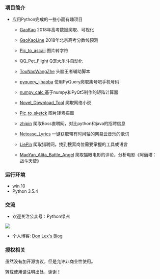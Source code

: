 ### 项目简介


* 应用Python完成的一些小而有趣项目
	* [GaoKao](https://github.com/stormdony/python_demo/tree/master/GaoKao)   			2018年高考数据爬取、可视化
	* [GaoKaoLine](https://github.com/stormdony/python_demo/tree/master/GaokaoLine)  		2018年北京高考分数线预测
	* [Pic_to_ascaii](https://github.com/stormdony/python_demo/tree/master/Pic_to_ascaii) 	图片转字符
	* [QQ_Pet_Flight](https://github.com/stormdony/python_demo/tree/master/QQ_Pet_Fight)		Q宠大乐斗自动化
	* [TouNaoWangZhe](https://github.com/stormdony/python_demo/tree/master/TouNaoWangZhe)   	头脑王者辅助脚本
	* [pyquery_jihaoba](https://github.com/stormdony/python_demo/tree/master/pyquery_jihaoba)	使用PyQuery爬取集号吧手机号码
	
	* [numpy_calc ](https://github.com/stormdony/python_demo/tree/master/numpy_calc) 基于numpy和PyQt5制作的矩阵计算器
	* [Novel_Download_Tool](https://github.com/stormdony/python_demo/tree/master/Novel_Download_Tool) 爬取网络小说
	* [Pic_to_sketck](https://github.com/stormdony/python_demo/tree/master/Pic_to_sketch) 图片转素描画
	* [zhipin](https://github.com/stormdony/python_demo/tree/master/zhipin) 爬取Boss直聘网，对比python和java的招聘信息
	* [Netease_Lyrics](https://github.com/stormdony/python_demo/tree/master/Netease_Lyrics) 一键获取带有时间轴的网易云音乐的歌词
	* [LiePin](https://github.com/stormdony/python_demo/tree/master/LiePin) 爬取猎聘网，找到搜索岗位需要掌握的工具或语言
	* [MaoYan_Alita_Battle_Angel](https://github.com/stormdony/python_demo/tree/master/MaoYan_Alita_Battle_Angel) 爬取猫眼电影的评论，分析电影《阿丽塔：战斗天使》
	
	

### 运行环境

* win 10
* Python 3.5.4




### 交流

* 欢迎关注公众号：Python绿洲

![](https://i.imgur.com/uhBvX0N.jpg)

* 个人博客: [Don Lex's Blog](https://stormdony.github.io)


### 授权相关

虽然没有加开源协议，但是允许非商业性使用。

转载使用请注明出处，谢谢！


